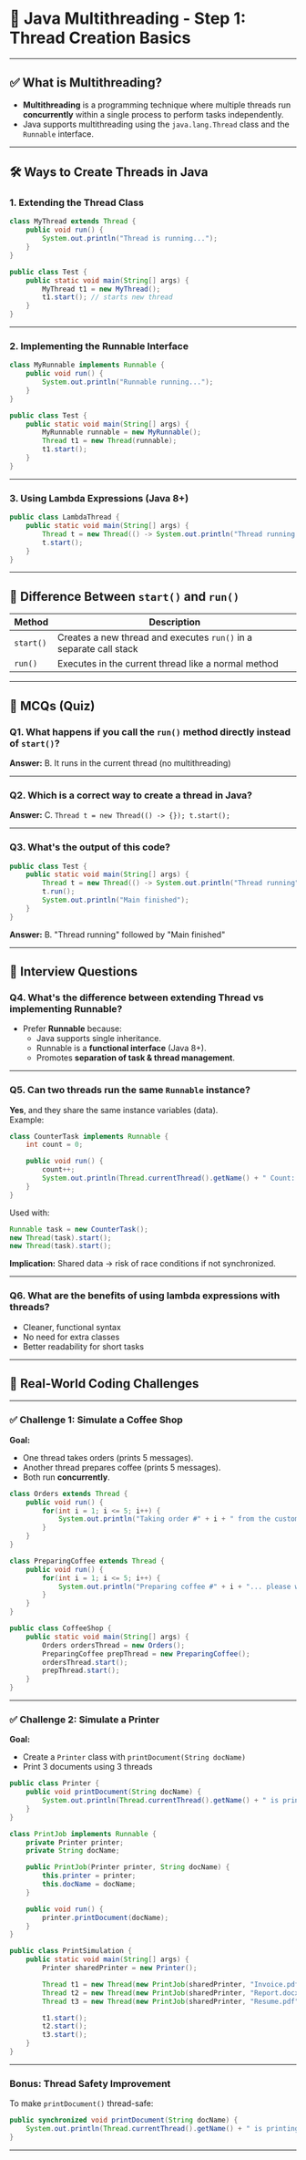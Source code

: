 # 🧵 Java Multithreading - Step 1: Thread Creation Basics

---

## ✅ What is Multithreading?

- **Multithreading** is a programming technique where multiple threads run **concurrently** within a single process to perform tasks independently.
- Java supports multithreading using the `java.lang.Thread` class and the `Runnable` interface.

---

## 🛠️ Ways to Create Threads in Java

### 1. **Extending the Thread Class**
```java
class MyThread extends Thread {
    public void run() {
        System.out.println("Thread is running...");
    }
}

public class Test {
    public static void main(String[] args) {
        MyThread t1 = new MyThread();
        t1.start(); // starts new thread
    }
}
```

---

### 2. **Implementing the Runnable Interface**
```java
class MyRunnable implements Runnable {
    public void run() {
        System.out.println("Runnable running...");
    }
}

public class Test {
    public static void main(String[] args) {
        MyRunnable runnable = new MyRunnable();
        Thread t1 = new Thread(runnable);
        t1.start();
    }
}
```

---

### 3. **Using Lambda Expressions (Java 8+)**
```java
public class LambdaThread {
    public static void main(String[] args) {
        Thread t = new Thread(() -> System.out.println("Thread running via lambda"));
        t.start();
    }
}
```

---

## 🔀 Difference Between `start()` and `run()`

| Method | Description |
|--------|-------------|
| `start()` | Creates a new thread and executes `run()` in a separate call stack |
| `run()` | Executes in the current thread like a normal method |

---

## 🌟 MCQs (Quiz)

### Q1. What happens if you call the `run()` method directly instead of `start()`?  
**Answer:** B. It runs in the current thread (no multithreading)

---

### Q2. Which is a correct way to create a thread in Java?  
**Answer:** C. `Thread t = new Thread(() -> {}); t.start();`

---

### Q3. What's the output of this code?
```java
public class Test {
    public static void main(String[] args) {
        Thread t = new Thread(() -> System.out.println("Thread running"));
        t.run();
        System.out.println("Main finished");
    }
}
```
**Answer:** B. "Thread running" followed by "Main finished"

---

## 💬 Interview Questions

### Q4. What's the difference between extending Thread vs implementing Runnable?
- Prefer **Runnable** because:
  - Java supports single inheritance.
  - Runnable is a **functional interface** (Java 8+).
  - Promotes **separation of task & thread management**.

---

### Q5. Can two threads run the same `Runnable` instance?
**Yes**, and they share the same instance variables (data).  
Example:
```java
class CounterTask implements Runnable {
    int count = 0;

    public void run() {
        count++;
        System.out.println(Thread.currentThread().getName() + " Count: " + count);
    }
}
```
Used with:
```java
Runnable task = new CounterTask();
new Thread(task).start();
new Thread(task).start();
```

**Implication:** Shared data → risk of race conditions if not synchronized.

---

### Q6. What are the benefits of using lambda expressions with threads?
- Cleaner, functional syntax
- No need for extra classes
- Better readability for short tasks

---

## 🔧 Real-World Coding Challenges

---

### ✅ Challenge 1: Simulate a Coffee Shop

**Goal:**  
- One thread takes orders (prints 5 messages).  
- Another thread prepares coffee (prints 5 messages).  
- Both run **concurrently**.

```java
class Orders extends Thread {
    public void run() {
        for(int i = 1; i <= 5; i++) {
            System.out.println("Taking order #" + i + " from the customer.");
        }
    }
}

class PreparingCoffee extends Thread {
    public void run() {
        for(int i = 1; i <= 5; i++) {
            System.out.println("Preparing coffee #" + i + "... please wait.");
        }
    }
}

public class CoffeeShop {
    public static void main(String[] args) {
        Orders ordersThread = new Orders();
        PreparingCoffee prepThread = new PreparingCoffee();
        ordersThread.start();
        prepThread.start();
    }
}
```

---

### ✅ Challenge 2: Simulate a Printer

**Goal:**  
- Create a `Printer` class with `printDocument(String docName)`  
- Print 3 documents using 3 threads

```java
public class Printer {
    public void printDocument(String docName) {
        System.out.println(Thread.currentThread().getName() + " is printing: " + docName);
    }
}

class PrintJob implements Runnable {
    private Printer printer;
    private String docName;

    public PrintJob(Printer printer, String docName) {
        this.printer = printer;
        this.docName = docName;
    }

    public void run() {
        printer.printDocument(docName);
    }
}

public class PrintSimulation {
    public static void main(String[] args) {
        Printer sharedPrinter = new Printer();

        Thread t1 = new Thread(new PrintJob(sharedPrinter, "Invoice.pdf"), "Thread-1");
        Thread t2 = new Thread(new PrintJob(sharedPrinter, "Report.docx"), "Thread-2");
        Thread t3 = new Thread(new PrintJob(sharedPrinter, "Resume.pdf"), "Thread-3");

        t1.start();
        t2.start();
        t3.start();
    }
}
```

---

### Bonus: Thread Safety Improvement
To make `printDocument()` thread-safe:
```java
public synchronized void printDocument(String docName) {
    System.out.println(Thread.currentThread().getName() + " is printing: " + docName);
}
```

---

